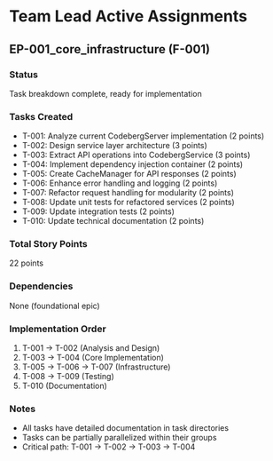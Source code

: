 # Team Lead Active Assignments

## EP-001_core_infrastructure (F-001)

### Status

Task breakdown complete, ready for implementation

### Tasks Created

- T-001: Analyze current CodebergServer implementation (2 points)
- T-002: Design service layer architecture (3 points)
- T-003: Extract API operations into CodebergService (3 points)
- T-004: Implement dependency injection container (2 points)
- T-005: Create CacheManager for API responses (2 points)
- T-006: Enhance error handling and logging (2 points)
- T-007: Refactor request handling for modularity (2 points)
- T-008: Update unit tests for refactored services (2 points)
- T-009: Update integration tests (2 points)
- T-010: Update technical documentation (2 points)

### Total Story Points

22 points

### Dependencies

None (foundational epic)

### Implementation Order

1. T-001 -> T-002 (Analysis and Design)
2. T-003 -> T-004 (Core Implementation)
3. T-005 -> T-006 -> T-007 (Infrastructure)
4. T-008 -> T-009 (Testing)
5. T-010 (Documentation)

### Notes

- All tasks have detailed documentation in task directories
- Tasks can be partially parallelized within their groups
- Critical path: T-001 -> T-002 -> T-003 -> T-004
